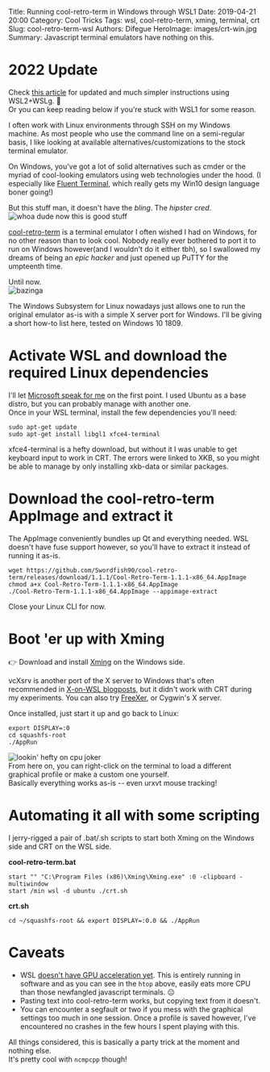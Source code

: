 Title: Running cool-retro-term in Windows through WSL1
Date: 2019-04-21 20:00
Category: Cool Tricks
Tags: wsl, cool-retro-term, xming, terminal, crt
Slug: cool-retro-term-wsl
Authors: Difegue
HeroImage: images/crt-win.jpg
Summary: Javascript terminal emulators have nothing on this.

# 2022 Update 

Check [this article](./cool-retro-term-wsl2.html) for updated and much simpler instructions using WSL2+WSLg. 🥳  
Or you can keep reading below if you're stuck with WSL1 for some reason.  

I often work with Linux environments through SSH on my Windows machine. As most people who use the command line on a semi-regular basis, I like looking at available alternatives/customizations to the stock terminal emulator.  


On Windows, you've got a lot of solid alternatives such as cmder or the myriad of cool-looking emulators using web technologies under the hood. (I especially like [Fluent Terminal](https://github.com/felixse/FluentTerminal), which really gets my Win10 design language boner going!)  

But this stuff man, it doesn't have the _bling_. The _hipster cred_.  
![whoa dude now this is good stuff]({static}/images/crt-intro.png)  

[cool-retro-term](https://github.com/Swordfish90/cool-retro-term) is a terminal emulator I often wished I had on Windows, for no other reason than to look cool. Nobody really ever bothered to port it to run on Windows however(and I wouldn't do it either tbh), so I swallowed my dreams of being an _epic hacker_ and just opened up PuTTY for the umpteenth time.  

Until now.  
![bazinga]({static}/images/crt-win.jpg)  

The Windows Subsystem for Linux nowadays just allows one to run the original emulator as-is with a simple X server port for Windows. I'll be giving a short how-to list here, tested on Windows 10 1809.

# Activate WSL and download the required Linux dependencies
I'll let [Microsoft speak for me](https://docs.microsoft.com/en-us/windows/wsl/install-win10) on the first point. I used Ubuntu as a base distro, but you can probably manage with another one.  
Once in your WSL terminal, install the few dependencies you'll need:

~~~~
sudo apt-get update
sudo apt-get install libgl1 xfce4-terminal
~~~~

xfce4-terminal is a hefty download, but without it I was unable to get keyboard input to work in CRT. The errors were linked to XKB, so you might be able to manage by only installing xkb-data or similar packages.  

# Download the cool-retro-term AppImage and extract it
The AppImage conveniently bundles up Qt and everything needed. WSL doesn't have fuse support however, so you'll have to extract it instead of running it as-is. 
~~~~
wget https://github.com/Swordfish90/cool-retro-term/releases/download/1.1.1/Cool-Retro-Term-1.1.1-x86_64.AppImage
chmod a+x Cool-Retro-Term-1.1.1-x86_64.AppImage
./Cool-Retro-Term-1.1.1-x86_64.AppImage --appimage-extract
~~~~
Close your Linux CLI for now.

# Boot 'er up with Xming
👉 Download and install [Xming](https://sourceforge.net/projects/xming/) on the Windows side.  

vcXsrv is another port of the X server to Windows that's often recommended in [X-on-WSL blogposts](https://www.ctrl.blog/entry/how-to-x-on-wsl), but it didn't work with CRT during my experiments. You can also try [FreeXer](https://sourceforge.net/projects/freexer/), or Cygwin's X server.  

Once installed, just start it up and go back to Linux:  
~~~~
export DISPLAY=:0
cd squashfs-root
./AppRun
~~~~

![lookin' hefty on cpu joker]({static}/images/crt-cpu.jpg)  
From here on, you can right-click on the terminal to load a different graphical profile or make a custom one yourself.  
Basically everything works as-is -- even urxvt mouse tracking!

# Automating it all with some scripting

I jerry-rigged a pair of .bat/.sh scripts to start both Xming on the Windows side and CRT on the WSL side.

**cool-retro-term.bat**
~~~~
start "" "C:\Program Files (x86)\Xming\Xming.exe" :0 -clipboard -multiwindow
start /min wsl -d ubuntu ./crt.sh
~~~~

**crt.sh**
~~~~
cd ~/squashfs-root && export DISPLAY=:0.0 && ./AppRun 
~~~~

# Caveats

* WSL [doesn't have GPU acceleration yet](https://github.com/Microsoft/WSL/issues/829). This is entirely running in software and as you can see in the `htop` above, easily eats more CPU than those newfangled javascript terminals. 😐 
* Pasting text into cool-retro-term works, but copying text from it doesn't. 
* You can encounter a segfault or two if you mess with the graphical settings too much in one session. Once a profile is saved however, I've encountered no crashes in the few hours I spent playing with this.

All things considered, this is basically a party trick at the moment and nothing else.  
It's pretty cool with `ncmpcpp` though!
